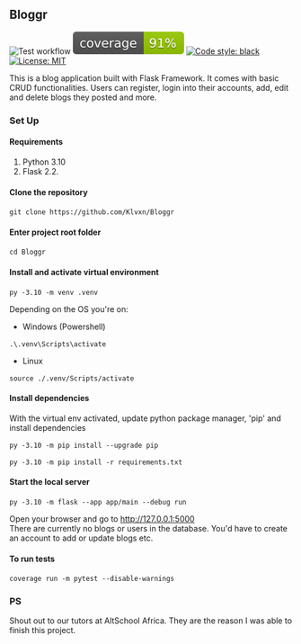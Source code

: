## Bloggr

![Test workflow](https://github.com/klvxn/Bloggr/actions/workflows/workflow.yml/badge.svg)
![Coverage ](/coverage.svg)
[![Code style: black](https://img.shields.io/badge/code%20style-black-000000.svg)](https://github.com/psf/black)
[![License: MIT](https://img.shields.io/badge/License-MIT-yellow.svg)](https://opensource.org/licenses/MIT)

This is a blog application built with Flask Framework.
It comes with basic CRUD functionalities.
Users can register, login into their accounts, add, edit and delete blogs they posted and more.

### Set Up
#### Requirements
1. Python 3.10
2. Flask 2.2.

#### Clone the repository
```
git clone https://github.com/Klvxn/Bloggr
```

#### Enter project root folder
```
cd Bloggr
```
#### Install and activate virtual environment
```
py -3.10 -m venv .venv
```
Depending on the OS you're on:
- Windows (Powershell)
```
.\.venv\Scripts\activate
```
- Linux
```
source ./.venv/Scripts/activate
```

#### Install dependencies
With the virtual env activated, update python package manager, 'pip' and install dependencies
```
py -3.10 -m pip install --upgrade pip
```
```
py -3.10 -m pip install -r requirements.txt
```

#### Start the local server
```
py -3.10 -m flask --app app/main --debug run
```

Open your browser and go to http://127.0.0.1:5000 <br>
There are currently no blogs or users in the database. You'd have to create an account to add or update blogs etc.

#### To run tests
```
coverage run -m pytest --disable-warnings
```

### PS
Shout out to our tutors at AltSchool Africa. They are the reason I was able to finish this project.
